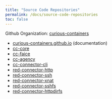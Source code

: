```yaml
---
title: "Source Code Repositories"
permalink: /docs/source-code-repositories
toc: false
---
```


Github Organization: [curious-containers](https://github.com/curious-containers)

* [curious-containers.github.io](https://github.com/curious-containers/curious-containers.github.io) (documentation)
* [cc-core](https://github.com/curious-containers/cc-core)
* [cc-faice](https://github.com/curious-containers/cc-faice)
* [cc-agency](https://github.com/curious-containers/cc-agency)
* [cc-connector-cli](https://github.com/curious-containers/cc-connector-cli)
* [red-connector-http](https://github.com/curious-containers/red-connector-http)
* [red-connector-ssh](https://github.com/curious-containers/red-connector-ssh)
* [red-connector-xnat](https://github.com/curious-containers/red-connector-xnat)
* [red-connector-sshfs](https://github.com/curious-containers/red-connector-sshfs)
* [red-connector-httpdirfs](https://github.com/curious-containers/red-connector-httpdirfs)
